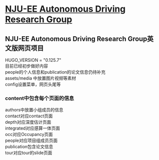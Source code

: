 # [NJU-EE Autonomous Driving Research Group](https://nju-ee.github.io/Autonomous_Driving_Research_Group.page/)

## NJU-EE Autonomous Driving Research Group英文版网页项目
HUGO_VERSION = "0.125.7"<br>
目前已经初步做好内容<br>
people的个人信息和publication的论文信息仍待补充<br>
assets/media 中放置图片视频等素材<br>
config设置菜单，网页头尾等
### content中包含每个页面的信息
authors中放置小组成员的信息<br>
contact对应contact页面<br>
depth对应深度估计页面<br>
integrated对应感算一体页面<br>
occ对应Occupancy页面<br>
people对应项目组成员页面<br>
publication包含论文信息<br>
tour对应tour的slide页面